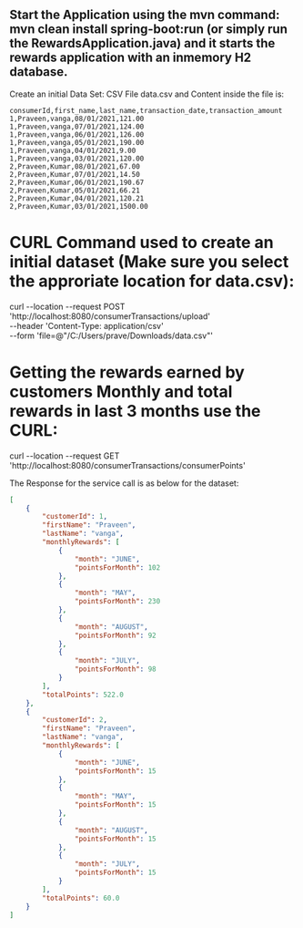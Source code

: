 ## Start the Application using the mvn command: mvn clean install spring-boot:run (or simply run the RewardsApplication.java) and it starts the rewards application with an inmemory H2 database.

Create an initial Data Set: CSV File data.csv and Content inside the file is:

```csv
consumerId,first_name,last_name,transaction_date,transaction_amount
1,Praveen,vanga,08/01/2021,121.00
1,Praveen,vanga,07/01/2021,124.00
1,Praveen,vanga,06/01/2021,126.00
1,Praveen,vanga,05/01/2021,190.00
1,Praveen,vanga,04/01/2021,9.00
1,Praveen,vanga,03/01/2021,120.00
2,Praveen,Kumar,08/01/2021,67.00
2,Praveen,Kumar,07/01/2021,14.50
2,Praveen,Kumar,06/01/2021,190.67
2,Praveen,Kumar,05/01/2021,66.21
2,Praveen,Kumar,04/01/2021,120.21
2,Praveen,Kumar,03/01/2021,1500.00
```

# CURL Command used to create an initial dataset (Make sure you select the approriate location for data.csv):

curl --location --request POST 'http://localhost:8080/consumerTransactions/upload' \
--header 'Content-Type: application/csv' \
--form 'file=@"/C:/Users/prave/Downloads/data.csv"'

# Getting the rewards earned by customers Monthly and total rewards in last 3 months use the CURL:

curl --location --request GET 'http://localhost:8080/consumerTransactions/consumerPoints'

The Response for the service call is as below for the dataset:

```json
[
    {
        "customerId": 1,
        "firstName": "Praveen",
        "lastName": "vanga",
        "monthlyRewards": [
            {
                "month": "JUNE",
                "pointsForMonth": 102
            },
            {
                "month": "MAY",
                "pointsForMonth": 230
            },
            {
                "month": "AUGUST",
                "pointsForMonth": 92
            },
            {
                "month": "JULY",
                "pointsForMonth": 98
            }
        ],
        "totalPoints": 522.0
    },
    {
        "customerId": 2,
        "firstName": "Praveen",
        "lastName": "vanga",
        "monthlyRewards": [
            {
                "month": "JUNE",
                "pointsForMonth": 15
            },
            {
                "month": "MAY",
                "pointsForMonth": 15
            },
            {
                "month": "AUGUST",
                "pointsForMonth": 15
            },
            {
                "month": "JULY",
                "pointsForMonth": 15
            }
        ],
        "totalPoints": 60.0
    }
]
```





